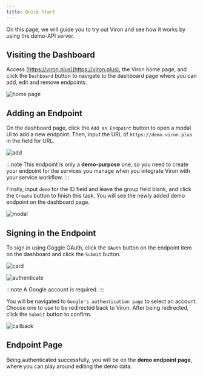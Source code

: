 ```yaml
---
title: Quick Start
---
```


On this page, we will guide you to try out Viron and see how it works by using the demo-API server.

## Visiting the Dashboard
Access [https://viron.plus](https://viron.plus), the Viron home page, and click the `Dashboard` button to navigate to the dashboard page where you can add, edit and remove endpoints.

![home page](/img/quickstart/home.png)

## Adding an Endpoint
On the dashboard page, click the `Add an Endpoint` button to open a modal UI to add a new endpoint. Then, input the URL of `https://demo.viron.plus` in the field for URL.

![add](/img/quickstart/add.png)

:::note
This endpoint is only a **demo-purpose** one, so you need to create your endpoint for the services you manage when you integrate Viron with your service workflow.
:::

Finally, input `demo` for the ID field and leave the group field blank, and click the `Create` button to finish this task. You will see the newly added demo endpoint on the dashboard page.

![modal](/img/quickstart/modal.png)

## Signing in the Endpoint
To sign in using Goggle OAuth, click the `OAuth` button on the endpoint item on the dashboard and click the `Submit` button.

![card](/img/quickstart/card.png)

![authenticate](/img/quickstart/authenticate.png)

:::note
A Google account is required.
:::

You will be navigated to `Google's authentication page` to select an account. Choose one to use to be redirected back to Viron. After being redirected, click the `Submit` button to confirm.

![callback](/img/quickstart/callback.png)



## Endpoint Page
Being authenticated successfully, you will be on the **demo endpoint page**, where you can play around editing the demo data.
